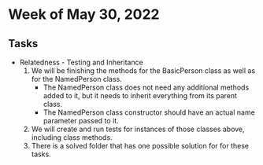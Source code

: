 # Week of May 30, 2022

## Tasks
* Relatedness - Testing and Inheritance
    1. We will be finishing the methods for the BasicPerson class as well as for the NamedPerson class.
        * The NamedPerson class does not need any additional methods added to it, but it needs to inherit everything from its parent class.
        * The NamedPerson class constructor should have an actual name parameter passed to it.
    2. We will create and run tests for instances of those classes above, including class methods.
    3. There is a solved folder that has one possible solution for for these tasks.
